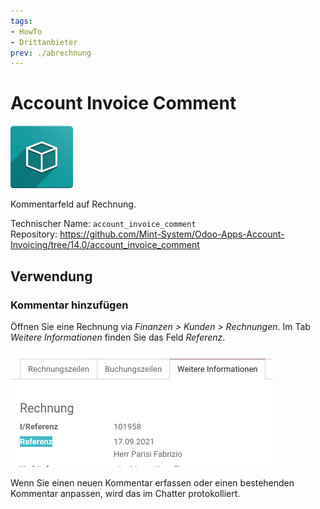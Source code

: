 ```yaml
---
tags:
- HowTo
- Drittanbieter
prev: ./abrechnung
---
```

# Account Invoice Comment

![icon_oms_box](assets/icon_oms_box.png)

Kommentarfeld auf Rechnung.

Technischer Name: `account_invoice_comment`\
Repository: <https://github.com/Mint-System/Odoo-Apps-Account-Invoicing/tree/14.0/account_invoice_comment>

## Verwendung

### Kommentar hinzufügen

Öffnen Sie eine Rechnung via *Finanzen > Kunden > Rechnungen*. Im Tab *Weitere Informationen* finden Sie das Feld *Referenz*.

![](assets/Account%20Invoice%20Comment.png)

Wenn Sie einen neuen Kommentar erfassen oder einen bestehenden Kommentar anpassen, wird das im Chatter protokolliert.